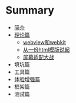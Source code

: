 # Summary

* [简介](README.md)
* [理论篇](zhishichapter_md.md)
   * [webview和webkit](webviewhe_webkit.md)
   * [从一份html模版说起](li_jie_viewport.md)
   * [屏幕适配大战](wu_li_xiang_su_he_luo_ji_xiang_su.md)
* 填坑篇
* 工具篇
* [体验增强篇](ti_yan_zeng_qiang_pian.md)
* 框架篇
* 测试篇

